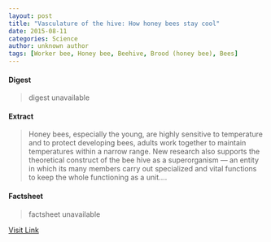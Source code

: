 ```yaml
---
layout: post
title: "Vasculature of the hive: How honey bees stay cool"
date: 2015-08-11
categories: Science
author: unknown author
tags: [Worker bee, Honey bee, Beehive, Brood (honey bee), Bees]
---
```



#### Digest
>digest unavailable

#### Extract
>Honey bees, especially the young, are highly sensitive to temperature and to protect developing bees, adults work together to maintain temperatures within a narrow range. New research also supports the theoretical construct of the bee hive as a superorganism — an entity in which its many members carry out specialized and vital functions to keep the whole functioning as a unit....

#### Factsheet
>factsheet unavailable

[Visit Link](http://feeds.sciencedaily.com/~r/sciencedaily/~3/4-UGy4tUVjA/140723161912.htm)



